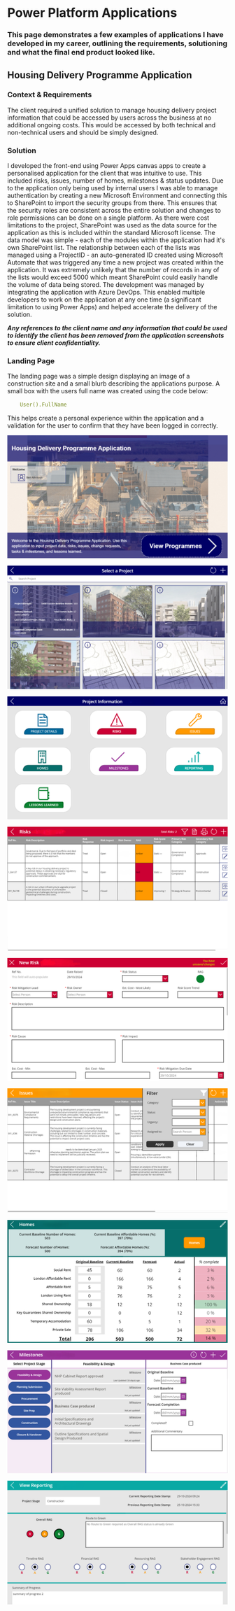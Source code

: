 # Power Platform Applications
### This page demonstrates a few examples of applications I have developed in my career, outlining the requirements, solutioning and what the final end product looked like.

## Housing Delivery Programme Application
### Context & Requirements
The client required a unified solution to manage housing delivery project information that could be accessed by users across the business at no additional ongoing costs. This would be accessed by both technical and non-technical users and should be simply designed.

### Solution
I developed the front-end using Power Apps canvas apps to create a personalised application for the client that was intuitive to use. This included risks, issues, number of homes, milestones & status updates. Due to the application only being used by internal users I was able to manage authentication by creating a new Microsoft Environment and connecting this to SharePoint to import the security groups from there. This ensures that the security roles are consistent across the entire solution and changes to role permissions can be done on a single platform. As there were cost limitations to the project, SharePoint was used as the data source for the application as this is included within the standard Microsoft license.
The data model was simple - each of the modules within the application had it's own SharePoint list. The relationship between each of the lists was managed using a ProjectID - an auto-generated ID created using Microsoft Automate that was triggered any time a new project was created within the application. It was extremely unlikely that the number of records in any of the lists would exceed 5000 which meant SharePoint could easily handle the volume of data being stored.
The development was managed by integrating the application with Azure DevOps. This enabled multiple developers to work on the application at any one time (a significant limitation to using Power Apps) and helped accelerate the delivery of the solution.

***Any references to the client name and any information that could be used to identify the client has been removed from the application screenshots to ensure client confidentiality.***

### Landing Page
The landing page was a simple design displaying an image of a construction site and a small blurb describing the applications purpose. A small box with the users full name was created using the code below:

```YAML
    User().FullName
```

This helps create a personal experience within the application and a validation for the user to confirm that they have been logged in correctly.

![Landing Page of Power Apps Application](docs/assets/images/Landing_Page.png)

![Project Selection Screen showing high level metrics](docs/assets/images/Project_Screen_2.png)

![Module Selection Screen](docs/assets/images/Project_Landing_Page.png)

![Risks structured in a scrollable container with headings](docs/assets/images/Risks.png)

![Add a new risk](docs/assets/images/New_Risk.png)

![Issues structured in a scrollable container with headings](docs/assets/images/Issues.png)

![Number of homes to be built with baselines and tenure type](docs/assets/images/Homes.png)

![Project Stages with milestones and completion baselines](docs/assets/images/Milestones.png)

![Reporting Module for status updates](docs/assets/images/Reporting.png)
